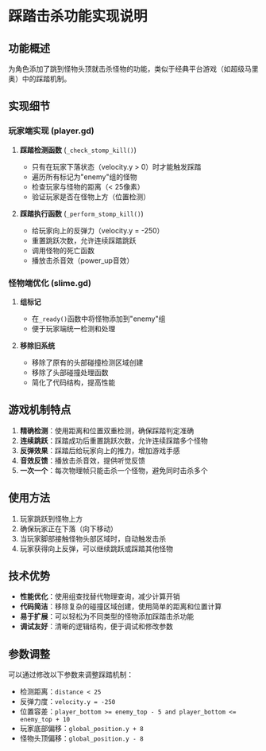 # 踩踏击杀功能实现说明

## 功能概述
为角色添加了跳到怪物头顶就击杀怪物的功能，类似于经典平台游戏（如超级马里奥）中的踩踏机制。

## 实现细节

### 玩家端实现 (player.gd)

1. **踩踏检测函数** (`_check_stomp_kill()`)
   - 只有在玩家下落状态（velocity.y > 0）时才能触发踩踏
   - 遍历所有标记为"enemy"组的怪物
   - 检查玩家与怪物的距离（< 25像素）
   - 验证玩家是否在怪物上方（位置检测）

2. **踩踏执行函数** (`_perform_stomp_kill()`)
   - 给玩家向上的反弹力（velocity.y = -250）
   - 重置跳跃次数，允许连续踩踏跳跃
   - 调用怪物的死亡函数
   - 播放击杀音效（power_up音效）

### 怪物端优化 (slime.gd)

1. **组标记**
   - 在`_ready()`函数中将怪物添加到"enemy"组
   - 便于玩家端统一检测和处理

2. **移除旧系统**
   - 移除了原有的头部碰撞检测区域创建
   - 移除了头部碰撞处理函数
   - 简化了代码结构，提高性能

## 游戏机制特点

1. **精确检测**：使用距离和位置双重检测，确保踩踏判定准确
2. **连续跳跃**：踩踏成功后重置跳跃次数，允许连续踩踏多个怪物
3. **反弹效果**：踩踏后给玩家向上的推力，增加游戏手感
4. **音效反馈**：播放击杀音效，提供听觉反馈
5. **一次一个**：每次物理帧只能击杀一个怪物，避免同时击杀多个

## 使用方法

1. 玩家跳跃到怪物上方
2. 确保玩家正在下落（向下移动）
3. 当玩家脚部接触怪物头部区域时，自动触发击杀
4. 玩家获得向上反弹，可以继续跳跃或踩踏其他怪物

## 技术优势

- **性能优化**：使用组查找替代物理查询，减少计算开销
- **代码简洁**：移除复杂的碰撞区域创建，使用简单的距离和位置计算
- **易于扩展**：可以轻松为不同类型的怪物添加踩踏击杀功能
- **调试友好**：清晰的逻辑结构，便于调试和修改参数

## 参数调整

可以通过修改以下参数来调整踩踏机制：
- 检测距离：`distance < 25`
- 反弹力度：`velocity.y = -250`
- 位置容差：`player_bottom >= enemy_top - 5 and player_bottom <= enemy_top + 10`
- 玩家底部偏移：`global_position.y + 8`
- 怪物头顶偏移：`global_position.y - 8`